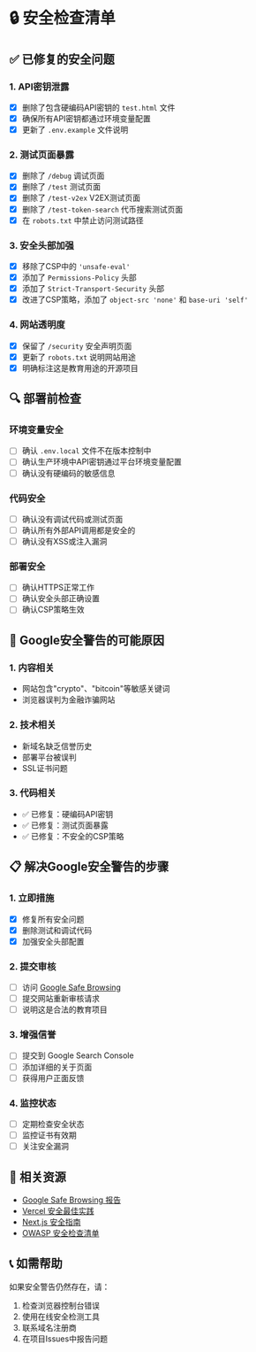 # 🔒 安全检查清单

## ✅ 已修复的安全问题

### 1. API密钥泄露
- [x] 删除了包含硬编码API密钥的 `test.html` 文件
- [x] 确保所有API密钥都通过环境变量配置
- [x] 更新了 `.env.example` 文件说明

### 2. 测试页面暴露
- [x] 删除了 `/debug` 调试页面
- [x] 删除了 `/test` 测试页面
- [x] 删除了 `/test-v2ex` V2EX测试页面
- [x] 删除了 `/test-token-search` 代币搜索测试页面
- [x] 在 `robots.txt` 中禁止访问测试路径

### 3. 安全头部加强
- [x] 移除了CSP中的 `'unsafe-eval'`
- [x] 添加了 `Permissions-Policy` 头部
- [x] 添加了 `Strict-Transport-Security` 头部
- [x] 改进了CSP策略，添加了 `object-src 'none'` 和 `base-uri 'self'`

### 4. 网站透明度
- [x] 保留了 `/security` 安全声明页面
- [x] 更新了 `robots.txt` 说明网站用途
- [x] 明确标注这是教育用途的开源项目

## 🔍 部署前检查

### 环境变量安全
- [ ] 确认 `.env.local` 文件不在版本控制中
- [ ] 确认生产环境中API密钥通过平台环境变量配置
- [ ] 确认没有硬编码的敏感信息

### 代码安全
- [ ] 确认没有调试代码或测试页面
- [ ] 确认所有外部API调用都是安全的
- [ ] 确认没有XSS或注入漏洞

### 部署安全
- [ ] 确认HTTPS正常工作
- [ ] 确认安全头部正确设置
- [ ] 确认CSP策略生效

## 🚨 Google安全警告的可能原因

### 1. 内容相关
- 网站包含"crypto"、"bitcoin"等敏感关键词
- 浏览器误判为金融诈骗网站

### 2. 技术相关
- 新域名缺乏信誉历史
- 部署平台被误判
- SSL证书问题

### 3. 代码相关
- ✅ 已修复：硬编码API密钥
- ✅ 已修复：测试页面暴露
- ✅ 已修复：不安全的CSP策略

## 📋 解决Google安全警告的步骤

### 1. 立即措施
- [x] 修复所有安全问题
- [x] 删除测试和调试代码
- [x] 加强安全头部配置

### 2. 提交审核
- [ ] 访问 [Google Safe Browsing](https://safebrowsing.google.com/safebrowsing/report_error/)
- [ ] 提交网站重新审核请求
- [ ] 说明这是合法的教育项目

### 3. 增强信誉
- [ ] 提交到 Google Search Console
- [ ] 添加详细的关于页面
- [ ] 获得用户正面反馈

### 4. 监控状态
- [ ] 定期检查安全状态
- [ ] 监控证书有效期
- [ ] 关注安全漏洞

## 🔗 相关资源

- [Google Safe Browsing 报告](https://safebrowsing.google.com/safebrowsing/report_error/)
- [Vercel 安全最佳实践](https://vercel.com/docs/security)
- [Next.js 安全指南](https://nextjs.org/docs/advanced-features/security-headers)
- [OWASP 安全检查清单](https://owasp.org/www-project-web-security-testing-guide/)

## 📞 如需帮助

如果安全警告仍然存在，请：
1. 检查浏览器控制台错误
2. 使用在线安全检测工具
3. 联系域名注册商
4. 在项目Issues中报告问题

